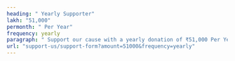```yaml
---
heading: " Yearly Supporter"
lakh: "51,000"
permonth: " Per Year"
frequency: yearly
paragraph: " Support our cause with a yearly donation of ₹51,000 Per Year."
url: "support-us/support-form?amount=51000&frequency=yearly"
---
```

